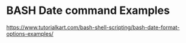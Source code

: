 # BASH Date command Examples

https://www.tutorialkart.com/bash-shell-scripting/bash-date-format-options-examples/